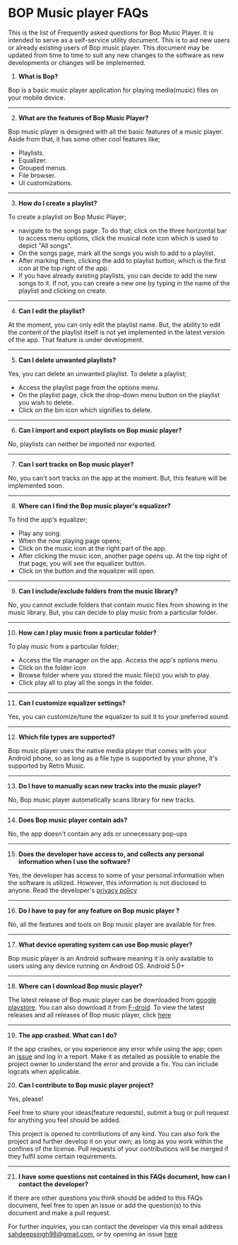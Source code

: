 # BOP Music player FAQs


This is the list of Frequently asked questions for Bop Music Player. It is intended to serve as a self-service utility document. This is to aid new users or already existing users of Bop music player. This document may be updated from time to time to suit any new changes to the software as new developments or changes will be implemented.


1. **What is Bop?**

Bop is a  basic music player application for playing media(music) files on your mobile device.

---

2. **What are the features of Bop Music Player?**

Bop music player is designed with all the basic features of a music player. Aside from that, it has some other cool features like; 

- Playlists.
- Equalizer.
- Grouped menus. 
- File browser.
- UI customizations.

---

3. **How do I create a playlist?**

To create a playlist on Bop Music Player;

- navigate to the songs page. To do that; click on the three horizontal bar to access menu options, click the musical note icon which is used to depict "All songs". 
- On the songs page, mark all the songs you wish to add to a playlist.
- After marking them, clicking the add to playlist button, which is the first icon at the top right of the app.
-  If you have already existing playlists, you can decide to add the new songs to it. If not, you can create a new one by typing in the name of the playlist and clicking on create. 

---

4. **Can I edit the playlist?**

At the moment, you can only edit the playlist name. But, the ability to edit the content of the playlist itself is not yet implemented in the latest version of the app. That feature is under development. 

---

5. **Can I delete unwanted playlists?**

Yes, you can delete an unwanted playlist. To delete a playlist;

- Access the playlist page from the options menu.
- On the playlist page, click the drop-down menu button on the playlist you wish to delete. 
- Click on the bin icon which signifies to delete.

---

6. **Can I import and export playlists on Bop music player?**

No, playlists can neither be imported nor exported.

---

7. **Can I sort tracks on Bop music player?**

No, you can't sort tracks on the app at the moment. But, this feature will be implemented soon. 

---

8. **Where can I find the Bop music player's equalizer?**

To find the app's equalizer;

- Play any song.
- When the now playing page opens;
- Click on the music icon at the right part of the app.
- After clicking the music icon, another page opens up. At the top right of that page, you will see the equalizer button.
- Click on the button and the equalizer will open.

---

9. **Can I include/exclude folders from the music library?** 

No, you cannot exclude folders that contain music files from showing in the music library. But, you can decide to play music from a particular folder. 

---

10. **How can I play music from a particular folder?**

To play music from a particular folder;

- Access the file manager on the app. Access the app's options menu.
- Click on the folder icon
- Browse folder where you stored the music file(s) you wish to play.
- Click play all to play all the songs in the folder.

---

11. **Can I customize equalizer settings?**

Yes, you can customize/tune the equalizer to suit it to your preferred sound. 

---

12. **Which file types are supported?**

Bop music player uses the native media player that comes with your Android phone, so as long as a file type is supported by your phone, it's supported by Retro Music.

---

13. **Do I have to manually scan new tracks into the music player?**

No, Bop music player automatically scans library for new tracks.

---

14. **Does Bop music player contain ads?**

No, the app doesn't contain any ads or unnecessary pop-ups

---

15. **Does the developer have access to, and collects any personal information when I use the software?**

Yes, the developer has access to some of your personal information when the software is utilized. However, this information is not disclosed to anyone. Read the developer's [privacy policy](https://github.com/iamSahdeep/Bop/blob/master/privacy_policy.md)

---

16. **Do I have to pay for any feature on Bop music player ?**

No, all the features and tools on Bop music player are available for free.

---

17. **What device operating system can use Bop music player?**

Bop music player is an Android software meaning it is only available to users using any device running on Android OS. Android 5.0+

---

18.  **Where can I download Bop music player?**

The latest release of Bop music player can be downloaded from [google playstore](https://play.google.com/store/apps/details?id=com.sahdeepsingh.Bop&pcampaignid=MKT-Other-global-all-co-prtnr-py-PartBadge-Mar2515-1). You can also download it from [F-droid](https://f-droid.org/en/packages/com.sahdeepsingh.Bop). To view the latest releases and all releases of Bop music player, click [here](https://github.com/iamSahdeep/Bop/releases)

---

19. **The app crashed. What can I do?**

If the app crashes, or you experience any error while using the app; open an [issue](https://github.com/iamSahdeep/Bop/issues/new?template=bug_report.md) and log in a report. Make it as detailed as possible to enable the project owner to understand the error and provide a fix. You can include logcats when applicable. 

20. **Can I contribute to Bop music player project?**

Yes, please!

Feel free to share your ideas(feature requests), submit a bug or pull request for anything you feel should be added.

This project is opened to contributions of any kind. You can also fork the project and further develop it on your own; as long as you work within the confines of the license. Pull requests of your contributions will be merged if they fulfil some certain requirements.

---

21. **I have some questions not contained in this FAQs document, how can I contact the developer?**

If there are other questions you think should be added to this FAQs document, feel free to open an issue or add the question(s) to this document and make a pull request.

For further inquiries, you can contact the developer via this email address sahdeepsingh98@gmail.com, or by opening an issue [here](https://github.com/iamSahdeep/Bop/issues/new/choose) 

